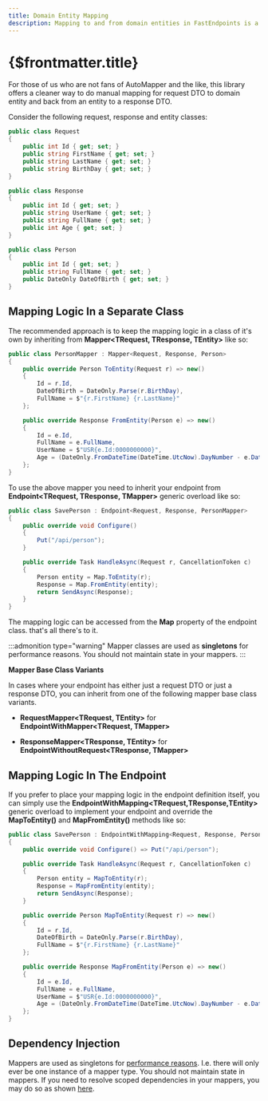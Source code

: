 ```yaml
---
title: Domain Entity Mapping
description: Mapping to and from domain entities in FastEndpoints is a really nice alternative to automated mappers.
---
```


# {$frontmatter.title}

For those of us who are not fans of AutoMapper and the like, this library offers a cleaner way to do manual mapping for request DTO to domain entity and back from an entity to a response DTO.

Consider the following request, response and entity classes:

```cs
public class Request
{
    public int Id { get; set; }
    public string FirstName { get; set; }
    public string LastName { get; set; }
    public string BirthDay { get; set; }
}

public class Response
{
    public int Id { get; set; }
    public string UserName { get; set; }
    public string FullName { get; set; }
    public int Age { get; set; }
}

public class Person
{
    public int Id { get; set; }
    public string FullName { get; set; }
    public DateOnly DateOfBirth { get; set; }
}
```

## Mapping Logic In a Separate Class

The recommended approach is to keep the mapping logic in a class of it's own by inheriting from **Mapper<TRequest, TResponse, TEntity>** like so:

```cs
public class PersonMapper : Mapper<Request, Response, Person>
{
    public override Person ToEntity(Request r) => new()
    {
        Id = r.Id,
        DateOfBirth = DateOnly.Parse(r.BirthDay),
        FullName = $"{r.FirstName} {r.LastName}"
    };

    public override Response FromEntity(Person e) => new()
    {
        Id = e.Id,
        FullName = e.FullName,
        UserName = $"USR{e.Id:0000000000}",
        Age = (DateOnly.FromDateTime(DateTime.UtcNow).DayNumber - e.DateOfBirth.DayNumber) / 365,
    };
}
```

To use the above mapper you need to inherit your endpoint from **Endpoint&lt;TRequest, TResponse, TMapper&gt;** generic overload like so:

```cs
public class SavePerson : Endpoint<Request, Response, PersonMapper>
{
    public override void Configure()
    {
        Put("/api/person");
    }

    public override Task HandleAsync(Request r, CancellationToken c)
    {
        Person entity = Map.ToEntity(r);
        Response = Map.FromEntity(entity);
        return SendAsync(Response);
    }
}
```

The mapping logic can be accessed from the **Map** property of the endpoint class. that's all there's to it.

:::admonition type="warning"
Mapper classes are used as **singletons** for performance reasons. You should not maintain state in your mappers.
:::

**Mapper Base Class Variants**

In cases where your endpoint has either just a request DTO or just a response DTO, you can inherit from one of the following mapper base class variants.
- **RequestMapper<TRequest, TEntity>** for **EndpointWithMapper<TRequest, TMapper>**

- **ResponseMapper<TResponse, TEntity>** for **EndpointWithoutRequest<TResponse, TMapper>**

## Mapping Logic In The Endpoint

If you prefer to place your mapping logic in the endpoint definition itself, you can simply use the **EndpointWithMapping&lt;TRequest,TResponse,TEntity&gt;** generic overload to implement your endpoint and override the **MapToEntity()** and **MapFromEntity()** methods like so:

```cs
public class SavePerson : EndpointWithMapping<Request, Response, Person>
{
    public override void Configure() => Put("/api/person");

    public override Task HandleAsync(Request r, CancellationToken c)
    {
        Person entity = MapToEntity(r);
        Response = MapFromEntity(entity);
        return SendAsync(Response);
    }

    public override Person MapToEntity(Request r) => new()
    {
        Id = r.Id,
        DateOfBirth = DateOnly.Parse(r.BirthDay),
        FullName = $"{r.FirstName} {r.LastName}"
    };

    public override Response MapFromEntity(Person e) => new()
    {
        Id = e.Id,
        FullName = e.FullName,
        UserName = $"USR{e.Id:0000000000}",
        Age = (DateOnly.FromDateTime(DateTime.UtcNow).DayNumber - e.DateOfBirth.DayNumber) / 365,
    };
}
```

## Dependency Injection
Mappers are used as singletons for [performance reasons](/benchmarks). I.e. there will only ever be one instance of a mapper type. You should not maintain state in mappers. If you need to resolve scoped dependencies in your mappers, you may do so as shown [here](dependency-injection#entity-mapper-dependencies).